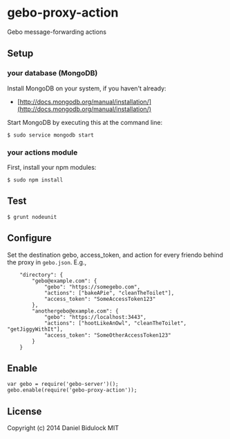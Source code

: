 gebo-proxy-action
================

Gebo message-forwarding actions

## Setup

### your database (MongoDB)

Install MongoDB on your system, if you haven't already:

* [http://docs.mongodb.org/manual/installation/](http://docs.mongodb.org/manual/installation/)

Start MongoDB by executing this at the command line:

```
$ sudo service mongodb start
```

### your actions module 

First, install your npm modules:

```
$ sudo npm install
```

## Test 

```
$ grunt nodeunit
```

## Configure

Set the destination gebo, access_token, and action for every friendo behind the proxy in
`gebo.json`. E.g.,

```
    "directory": {
        "gebo@example.com": {
            "gebo": "https://somegebo.com",
            "actions": ["bakeAPie", "cleanTheToilet"],
            "access_token": "SomeAccessToken123"
        },
        "anothergebo@example.com": {
            "gebo": "https://localhost:3443",
            "actions": ["hootLikeAnOwl", "cleanTheToilet", "getJiggyWithIt"],
            "access_token": "SomeOtherAccessToken123"
        }
    }
```

## Enable

```
var gebo = require('gebo-server')();
gebo.enable(require('gebo-proxy-action'));
```

## License

Copyright (c) 2014 Daniel Bidulock
MIT
